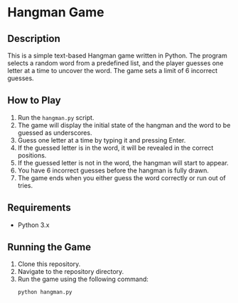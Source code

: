 # Hangman Game

## Description

This is a simple text-based Hangman game written in Python. The program selects a random word from a predefined list, and the player guesses one letter at a time to uncover the word. The game sets a limit of 6 incorrect guesses.

## How to Play

1. Run the `hangman.py` script.
2. The game will display the initial state of the hangman and the word to be guessed as underscores.
3. Guess one letter at a time by typing it and pressing Enter.
4. If the guessed letter is in the word, it will be revealed in the correct positions.
5. If the guessed letter is not in the word, the hangman will start to appear.
6. You have 6 incorrect guesses before the hangman is fully drawn.
7. The game ends when you either guess the word correctly or run out of tries.

## Requirements

- Python 3.x

## Running the Game

1. Clone this repository.
2. Navigate to the repository directory.
3. Run the game using the following command:
   ```sh
   python hangman.py
